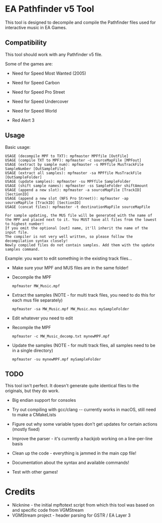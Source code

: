 # EA Pathfinder v5 Tool

This tool is designed to decompile and compile the Pathfinder files used for interactive music in EA Games.

## Compatibility

This tool should work with any Pathfinder v5 file.

Some of the games are:

- Need for Speed Most Wanted (2005)

- Need for Speed Carbon

- Need for Speed Pro Street

- Need for Speed Undercover

- Need for Speed World

- Red Alert 3

## Usage

Basic usage:

```
USAGE (decompile MPF to TXT): mpfmaster MPFfile [OutFile]
USAGE (compile TXT to MPF): mpfmaster -c sourceMapFile [MPFout]
USAGE (extract by sample num): mpfmaster -s MPFfile MusTrackFile SampleNumber [OutSampleFile]
USAGE (extract all samples): mpfmaster -sa MPFfile MusTrackFile [OutSampleFolder]
USAGE (update samples): mpfmaster -su MPFfile SampleFolder
USAGE (shift sample names): mpfmaster -ss SampleFolder shiftAmount
USAGE (append a new slot): mpfmaster -a sourceMapFile [TrackID] [SectionID]
USAGE (append a new slot (NFS Pro Street)): mpfmaster -ap sourceMapFile [TrackID] [SectionID]
USAGE (concat files): mpfmaster -t destinationMapFile sourceMapFile

For sample updating, the MUS file will be generated with the name of the MPF and placed next to it. You MUST have all files from the lowest to highest number!
If you omit the optional [out] name, it'll inherit the name of the input file.
The compiler is not very well written, so please follow the decompilation syntax closely!
Newly compiled files do not contain samples. Add them with the update samples command.
```

Example: you want to edit something in the existing track files...

- Make sure your MPF and MUS files are in the same folder!

- Decompile the MPF
  
  ```
  mpfmaster MW_Music.mpf
  ```

- Extract the samples (NOTE - for multi track files, you need to do this for each mus file separately)
  
  ```
  mpfmaster -sa MW_Music.mpf MW_Music.mus mySampleFolder
  ```

- Edit whatever you need to edit

- Recompile the MPF
  
  ```
  mpfmaster -c MW_Music_decomp.txt mynewMPF.mpf
  ```

- Update the samples (NOTE - for multi track files, all samples need to be in a single directory)
  
  ```
  mpfmaster -su mynewMPF.mpf mySampleFolder
  ```

## TODO

This tool isn't perfect. It doesn't generate quite identical files to the originals, but they do work.

- Big endian support for consoles

- Try out compiling with gcc/clang -- currently works in macOS, still need to make a CMakeLists

- Figure out why some variable types don't get updates for certain actions (mostly fixed)

- Improve the parser - it's currently a hackjob working on a line-per-line basis

- Clean up the code - everything is jammed in the main cpp file!

- Documentation about the syntax and available commands!

- Test with other games!

# Credits

- Nicknine - the initial mpftotext script from which this tool was based on and specific code from VGMStream
- VGMStream project - header parsing for GSTR / EA Layer 3
